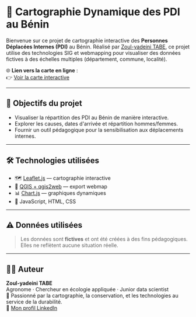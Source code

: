 # 📍 Cartographie Dynamique des PDI au Bénin

Bienvenue sur ce projet de cartographie interactive des **Personnes Déplacées Internes (PDI)** au Bénin. Réalisé par [Zoul-yadeini TABE](https://www.linkedin.com/in/zoultabe), ce projet utilise des technologies SIG et webmapping pour visualiser des données fictives à des échelles multiples (département, commune, localité).

🌐 **Lien vers la carte en ligne** :  
👉 [Voir la carte interactive](https:https://zoulgis.github.io/pdi-benin-map/)

---

## 🎯 Objectifs du projet

- Visualiser la répartition des PDI au Bénin de manière interactive.
- Explorer les causes, dates d'arrivée et répartition hommes/femmes.
- Fournir un outil pédagogique pour la sensibilisation aux déplacements internes.

---

## 🛠️ Technologies utilisées

- 🗺️ [Leaflet.js](https://leafletjs.com/) — cartographie interactive
- 🧩 [QGIS + qgis2web](https://github.com/tomchadwin/qgis2web) — export webmap
- 📊 [Chart.js](https://www.chartjs.org/) — graphiques dynamiques
- 🧠 JavaScript, HTML, CSS

---

## ⚠️ Données utilisées

> Les données sont **fictives** et ont été créées à des fins pédagogiques. Elles ne reflètent aucune situation réelle.

---

## 👨‍💻 Auteur

**Zoul-yadeini TABE**  
Agronome · Chercheur en écologie appliquée · Junior data scientist  
🌱 Passionné par la cartographie, la conservation, et les technologies au service de la durabilité.  
🔗 [Mon profil LinkedIn](https://www.linkedin.com/in/zoultabe)




